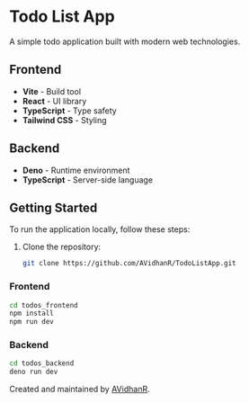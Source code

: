 # Todo List App

A simple todo application built with modern web technologies.

## Frontend

- **Vite** - Build tool
- **React** - UI library
- **TypeScript** - Type safety
- **Tailwind CSS** - Styling

## Backend

- **Deno** - Runtime environment
- **TypeScript** - Server-side language

## Getting Started

To run the application locally, follow these steps:

1. Clone the repository:
   ```bash
   git clone https://github.com/AVidhanR/TodoListApp.git
   ```

### Frontend

```bash
cd todos_frontend
npm install
npm run dev
```

### Backend

```bash
cd todos_backend
deno run dev
```

Created and maintained by [AVidhanR](https://linkedin.com/in/AVidhanR).
